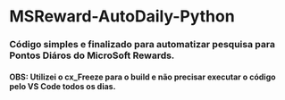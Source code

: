 # MSReward-AutoDaily-Python

### Código simples e finalizado para automatizar pesquisa para Pontos Diáros do MicroSoft Rewards.

#### OBS: Utilizei o cx_Freeze para o build e não precisar executar o código pelo VS Code todos os dias.
